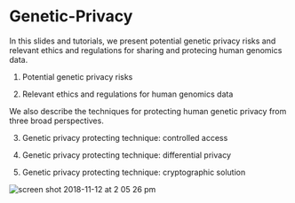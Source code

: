 # Genetic-Privacy
In this slides and tutorials, we present potential genetic privacy risks and relevant ethics and regulations for sharing and protecing human genomics data.

1. Potential genetic privacy risks

2. Relevant ethics and regulations for human genomics data

We also describe the techniques for protecting human genetic privacy from three broad perspectives.

3. Genetic privacy protecting technique: controlled access

4. Genetic privacy protecting technique: differential privacy

5. Genetic privacy protecting technique: cryptographic solution


![screen shot 2018-11-12 at 2 05 26 pm](https://user-images.githubusercontent.com/22375433/48418740-11e72500-e724-11e8-8ac4-47366604e40c.png)
